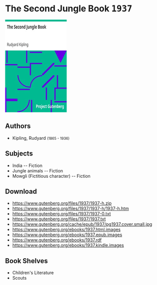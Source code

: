 # The Second Jungle Book <kbd>1937</kbd>

![](./cover.medium.jpg "")

## Authors


 - Kipling, Rudyard <small>(1865 - 1936)</small>

## Subjects


 - India -- Fiction
 - Jungle animals -- Fiction
 - Mowgli (Fictitious character) -- Fiction

## Download


 - https://www.gutenberg.org/files/1937/1937-h.zip
 - https://www.gutenberg.org/files/1937/1937-h/1937-h.htm
 - https://www.gutenberg.org/files/1937/1937-0.txt
 - https://www.gutenberg.org/files/1937/1937.txt
 - https://www.gutenberg.org/cache/epub/1937/pg1937.cover.small.jpg
 - https://www.gutenberg.org/ebooks/1937.html.images
 - https://www.gutenberg.org/ebooks/1937.epub.images
 - https://www.gutenberg.org/ebooks/1937.rdf
 - https://www.gutenberg.org/ebooks/1937.kindle.images

## Book Shelves


 - Children's Literature
 - Scouts
